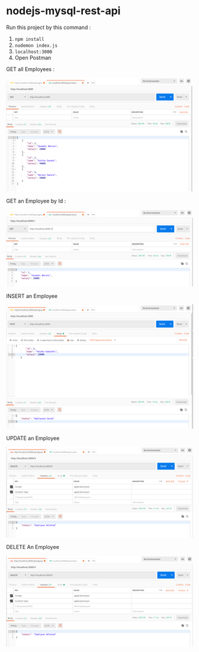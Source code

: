 # nodejs-mysql-rest-api

Run this project by this command :

1. `npm install`
2. `nodemon index.js`
3. `localhost:3000`
4. Open Postman

GET all Employees :

![Get All Employees](img/list.png "Get All Employees")

GET an Employee by Id :

![GET an Employee by Id](img/getById.png "GET an Employee by Id") 

INSERT an Employee

![INSERT an Employee](img/add.png "INSERT an Employee")

UPDATE an Employee

![UPDATE an Employee](img/delete.png "DELETE an Employee")

DELETE An Employee

![DELETE an Employee](img/delete.png "DELETE an Employee")
